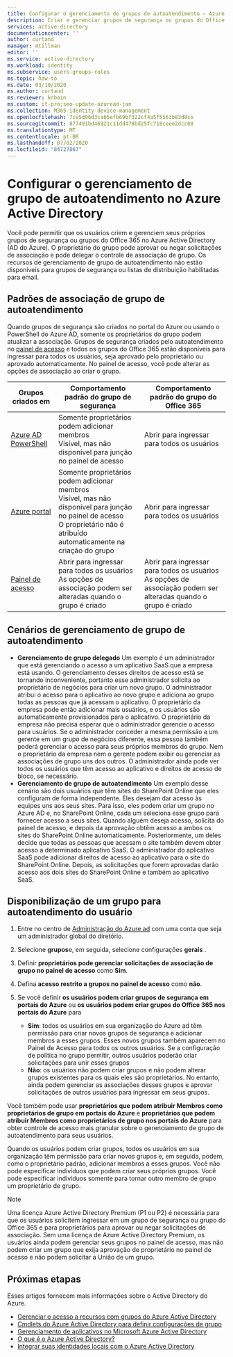 ```yaml
---
title: Configurar o gerenciamento de grupos de autoatendimento – Azure Active Directory | Microsoft Docs
description: Criar e gerenciar grupos de segurança ou grupos do Office 365 no Azure Active Directory e o grupo de segurança de solicitação ou associações de grupo do Office 365
services: active-directory
documentationcenter: ''
author: curtand
manager: mtillman
editor: ''
ms.service: active-directory
ms.workload: identity
ms.subservice: users-groups-roles
ms.topic: how-to
ms.date: 03/10/2020
ms.author: curtand
ms.reviewer: krbain
ms.custom: it-pro;seo-update-azuread-jan
ms.collection: M365-identity-device-management
ms.openlocfilehash: 7ce5d96d3ca65efb69bf322cf4a5f5563b83d8ce
ms.sourcegitcommit: 877491bd46921c11dd478bd25fc718ceee2dcc08
ms.translationtype: MT
ms.contentlocale: pt-BR
ms.lasthandoff: 07/02/2020
ms.locfileid: "84727867"
---
```

# <a name="set-up-self-service-group-management-in-azure-active-directory"></a>Configurar o gerenciamento de grupo de autoatendimento no Azure Active Directory 

Você pode permitir que os usuários criem e gerenciem seus próprios grupos de segurança ou grupos do Office 365 no Azure Active Directory (AD do Azure). O proprietário do grupo pode aprovar ou negar solicitações de associação e pode delegar o controle de associação de grupo. Os recursos de gerenciamento de grupo de autoatendimento não estão disponíveis para grupos de segurança ou listas de distribuição habilitadas para email.

## <a name="self-service-group-membership-defaults"></a>Padrões de associação de grupo de autoatendimento

Quando grupos de segurança são criados no portal do Azure ou usando o PowerShell do Azure AD, somente os proprietários do grupo podem atualizar a associação. Grupos de segurança criados pelo autoatendimento no [painel de acesso](https://account.activedirectory.windowsazure.com/r#/joinGroups) e todos os grupos do Office 365 estão disponíveis para ingressar para todos os usuários, seja aprovado pelo proprietário ou aprovado automaticamente. No painel de acesso, você pode alterar as opções de associação ao criar o grupo.

Grupos criados em | Comportamento padrão do grupo de segurança | Comportamento padrão do grupo do Office 365
------------------ | ------------------------------- | ---------------------------------
[Azure AD PowerShell](groups-settings-cmdlets.md) | Somente proprietários podem adicionar membros<br>Visível, mas não disponível para junção no painel de acesso | Abrir para ingressar para todos os usuários
[Azure portal](https://portal.azure.com) | Somente proprietários podem adicionar membros<br>Visível, mas não disponível para junção no painel de acesso<br>O proprietário não é atribuído automaticamente na criação do grupo | Abrir para ingressar para todos os usuários
[Painel de acesso](https://account.activedirectory.windowsazure.com/r#/joinGroups) | Abrir para ingressar para todos os usuários<br>As opções de associação podem ser alteradas quando o grupo é criado | Abrir para ingressar para todos os usuários<br>As opções de associação podem ser alteradas quando o grupo é criado

## <a name="self-service-group-management-scenarios"></a>Cenários de gerenciamento de grupo de autoatendimento

* **Gerenciamento de grupo delegado** Um exemplo é um administrador que está gerenciando o acesso a um aplicativo SaaS que a empresa está usando. O gerenciamento desses direitos de acesso está se tornando inconveniente, portanto esse administrador solicita ao proprietário de negócios para criar um novo grupo. O administrador atribui o acesso para o aplicativo ao novo grupo e adiciona ao grupo todas as pessoas que já acessam o aplicativo. O proprietário da empresa pode então adicionar mais usuários, e os usuários são automaticamente provisionados para o aplicativo. O proprietário da empresa não precisa esperar que o administrador gerencie o acesso para usuários. Se o administrador conceder a mesma permissão a um gerente em um grupo de negócios diferente, essa pessoa também poderá gerenciar o acesso para seus próprios membros do grupo. Nem o proprietário da empresa nem o gerente podem exibir ou gerenciar as associações de grupo uns dos outros. O administrador ainda pode ver todos os usuários que têm acesso ao aplicativo e direitos de acesso de bloco, se necessário.
* **Gerenciamento de grupo de autoatendimento** Um exemplo desse cenário são dois usuários que têm sites do SharePoint Online que eles configuram de forma independente. Eles desejam dar acesso às equipes uns aos seus sites. Para isso, eles podem criar um grupo no Azure AD e, no SharePoint Online, cada um seleciona esse grupo para fornecer acesso a seus sites. Quando alguém deseja acesso, solicita do painel de acesso, e depois da aprovação obtêm acesso a ambos os sites do SharePoint Online automaticamente. Posteriormente, um deles decide que todas as pessoas que acessam o site também devem obter acesso a determinado aplicativo SaaS. O administrador do aplicativo SaaS pode adicionar direitos de acesso ao aplicativo para o site do SharePoint Online. Depois, as solicitações que forem aprovadas darão acesso aos dois sites do SharePoint Online e também ao aplicativo SaaS.

## <a name="make-a-group-available-for-user-self-service"></a>Disponibilização de um grupo para autoatendimento do usuário

1. Entre no centro de [Administração do Azure ad](https://aad.portal.azure.com) com uma conta que seja um administrador global do diretório.
1. Selecione **grupos**e, em seguida, selecione configurações **gerais** .
1. Definir **proprietários pode gerenciar solicitações de associação de grupo no painel de acesso** como **Sim**.
1. Defina **acesso restrito a grupos no painel de acesso** como **não**.
1. Se você definir **os usuários podem criar grupos de segurança em portais do Azure** ou **os usuários podem criar grupos do Office 365 nos portais do Azure** para

    - **Sim**: todos os usuários em sua organização do Azure ad têm permissão para criar novos grupos de segurança e adicionar membros a esses grupos. Esses novos grupos também aparecem no Painel de Acesso para todos os outros usuários. Se a configuração de política no grupo permitir, outros usuários poderão criar solicitações para unir esses grupos
    - **Não**: os usuários não podem criar grupos e não podem alterar grupos existentes para os quais eles são proprietários. No entanto, ainda podem gerenciar as associações desses grupos e aprovar solicitações de outros usuários para ingressar em seus grupos.

Você também pode usar **proprietários que podem atribuir Membros como proprietários de grupo em portais do Azure** e **proprietários que podem atribuir Membros como proprietários de grupo nos portais do Azure** para obter controle de acesso mais granular sobre o gerenciamento de grupo de autoatendimento para seus usuários.

Quando os usuários podem criar grupos, todos os usuários em sua organização têm permissão para criar novos grupos e, em seguida, podem, como o proprietário padrão, adicionar membros a esses grupos. Você não pode especificar indivíduos que podem criar seus próprios grupos. Você pode especificar indivíduos somente para tornar outro membro de grupo um proprietário de grupo.

> [!NOTE]
> Uma licença Azure Active Directory Premium (P1 ou P2) é necessária para que os usuários solicitem ingressar em um grupo de segurança ou grupo do Office 365 e para proprietários para aprovar ou negar solicitações de associação. Sem uma licença de Azure Active Directory Premium, os usuários ainda podem gerenciar seus grupos no painel de acesso, mas não podem criar um grupo que exija aprovação de proprietário no painel de acesso e não podem solicitar a União de um grupo. 

## <a name="next-steps"></a>Próximas etapas

Esses artigos fornecem mais informações sobre o Active Directory do Azure.

* [Gerenciar o acesso a recursos com grupos do Azure Active Directory](../fundamentals/active-directory-manage-groups.md)
* [Cmdlets do Azure Active Directory para definir configurações de grupo](groups-settings-cmdlets.md)
* [Gerenciamento de aplicativos no Microsoft Azure Active Directory](../manage-apps/what-is-application-management.md)
* [O que é o Azure Active Directory?](../fundamentals/active-directory-whatis.md)
* [Integrar suas identidades locais com o Azure Active Directory](../hybrid/whatis-hybrid-identity.md)
